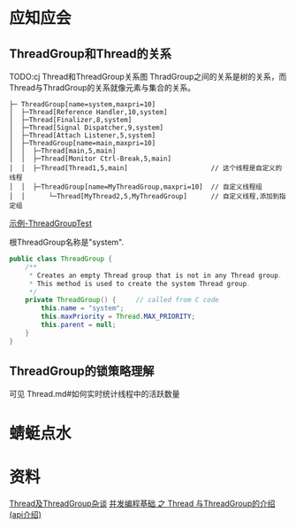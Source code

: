 # 应知应会

## ThreadGroup和Thread的关系

TODO:cj Thread和ThreadGroup关系图 ThradGroup之间的关系是树的关系，而Thread与ThradGroup的关系就像元素与集合的关系。

```
├─ ThreadGroup[name=system,maxpri=10]
│  ├─Thread[Reference Handler,10,system]
│  ├─Thread[Finalizer,8,system]
│  ├─Thread[Signal Dispatcher,9,system]
│  ├─Thread[Attach Listener,5,system]
│  ├─ThreadGroup[name=main,maxpri=10]
│  │  ├─Thread[main,5,main]
│  │  ├─Thread[Monitor Ctrl-Break,5,main]
│  │  ├─Thread[Thread1,5,main]                     // 这个线程是自定义的线程
│  │  ├─ThreadGroup[name=MyThreadGroup,maxpri=10]  // 自定义线程组
│  │      └─Thread[MyThread2,5,MyThreadGroup]      // 自定义线程,添加到指定组
```
[示例-ThreadGroupTest](https://github.com/chujun/javaddu/blob/master/src/test/java/com/jun/chu/java/mulithread/ThreadGroupTest.java)

根ThreadGroup名称是"system".

```java
public class ThreadGroup {
    /**
     * Creates an empty Thread group that is not in any Thread group.
     * This method is used to create the system Thread group.
     */
    private ThreadGroup() {     // called from C code
        this.name = "system";
        this.maxPriority = Thread.MAX_PRIORITY;
        this.parent = null;
    }
}
```


## ThreadGroup的锁策略理解

可见 Thread.md#如何实时统计线程中的活跃数量

# 蜻蜓点水

# 资料

[Thread及ThreadGroup杂谈](https://www.jianshu.com/p/e682d620eba4?share_token=086a0cd6-284a-48b9-959b-69922d9d1600)
[并发编程基础 之 Thread 与ThreadGroup的介绍(api介绍)](https://blog.csdn.net/dreamhai/article/details/86611538?share_token=03bf7252-8962-4c7f-991e-4084c6ceb3ed)